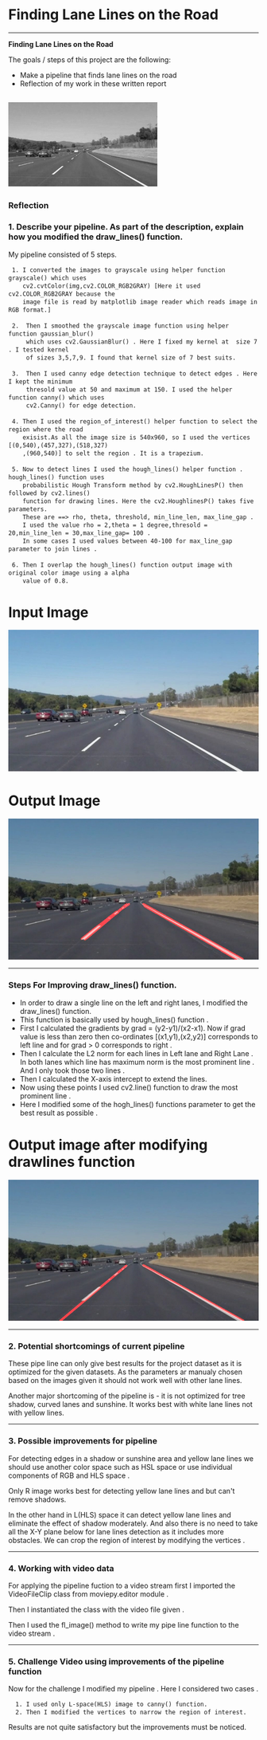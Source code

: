 # **Finding Lane Lines on the Road** 


---

**Finding Lane Lines on the Road**

The goals / steps of this project are the following:
* Make a pipeline that finds lane lines on the road
* Reflection of my work in these written report


[//]: # (Image References)

![image1](examples/grayscale.jpg "Gray Scale")
---

### Reflection

### 1. Describe your pipeline. As part of the description, explain how you modified the draw_lines() function.

My pipeline consisted of 5 steps. 

     1. I converted the images to grayscale using helper function grayscale() which uses 
        cv2.cvtColor(img,cv2.COLOR_RGB2GRAY) [Here it used cv2.COLOR_RGB2GRAY because the
        image file is read by matplotlib image reader which reads image in RGB format.]

     2.  Then I smoothed the grayscale image function using helper function gaussian_blur() 
         which uses cv2.GaussianBlur() . Here I fixed my kernel at  size 7 . I tested kernel
         of sizes 3,5,7,9. I found that kernel size of 7 best suits.

     3.  Then I used canny edge detection technique to detect edges . Here I kept the minimum
         thresold value at 50 and maximum at 150. I used the helper function canny() which uses
         cv2.Canny() for edge detection.

     4. Then I used the region_of_interest() helper function to select the region where the road
        exisist.As all the image size is 540x960, so I used the vertices [(0,540),(457,327),(518,327)
        ,(960,540)] to selt the region . It is a trapezium.

     5. Now to detect lines I used the hough_lines() helper function . hough_lines() function uses 
        probabilistic Hough Transform method by cv2.HoughLinesP() then followed by cv2.lines()
        function for drawing lines. Here the cv2.HoughlinesP() takes five parameters.
        These are ==> rho, theta, threshold, min_line_len, max_line_gap . 
        I used the value rho = 2,theta = 1 degree,thresold = 20,min_line_len = 30,max_line_gap= 100 . 
        In some cases I used values between 40-100 for max_line_gap parameter to join lines .

     6. Then I overlap the hough_lines() function output image with original color image using a alpha
        value of 0.8.

# Input Image
![Input image](test_images/solidWhiteCurve.jpg)

# Output Image

![Output image](test_images_output/solidWhiteCurve.jpg) 

   
---
### **Steps For Improving draw_lines() function.**
* In order to draw a single line on the left and right lanes, I modified the draw_lines() function. 
* This function is basically used by hough_lines() function . 
* First I calculated the gradients by grad = (y2-y1)/(x2-x1). Now if grad value is less than zero 
  then co-ordinates [(x1,y1),(x2,y2)] corresponds to left line and for grad > 0 corresponds to right . 
* Then I calculate the L2 norm for each lines in Left lane and Right Lane . In both lanes which line 
  has maximum norm is the most prominent line . And I only took those two lines . 
* Then I calculated the X-axis intercept to extend the lines. 
* Now using these points I used cv2.line() function to draw the most prominent line . 
* Here I modified some of the hogh_lines() functions parameter to get the best result as possible .

# Output image after modifying drawlines function

![Modified output](test_images_output_modified/solidWhiteCurve.jpg)


---

### 2. Potential shortcomings of current pipeline


These pipe line can only give best results for the project dataset as it is optimized for the given
datasets. As the parameters ar manualy chosen based on the images given it should not work well with 
other lane lines.

Another major shortcoming of the pipeline is - it is not optimized for tree shadow, curved lanes and
sunshine. It works best with white lane lines not with yellow lines.

---


### 3. Possible improvements for pipeline 

For detecting edges in a shadow or sunshine area and yellow lane lines we should use another 
color space such as HSL space or use individual components of RGB and HLS space .

Only R image works best for detecting yellow lane lines and but can't remove shadows.

In the other hand in L(HLS) space it can detect yellow lane lines and eliminate the effect
of shadow moderately. And also there is no need to take all the X-Y plane below for lane 
lines detection as it includes more obstacles. We can crop the region of interest by modifying
the vertices . 

---

### 4. Working with video data

For applying the pipeline fuction to a video stream first I imported the VideoFileClip class
from moviepy.editor module . 

Then I instantiated the class with the video file given . 

Then I used the fl_image() method to write my pipe line function to the video stream .


---

### 5. Challenge Video using improvements of the pipeline function
Now for the challenge I modified my pipeline .
Here I considered two cases .

      1. I used only L-space(HLS) image to canny() function.
      2. Then I modified the vertices to narrow the region of interest.

Results are not quite satisfactory but the improvements must be noticed.

